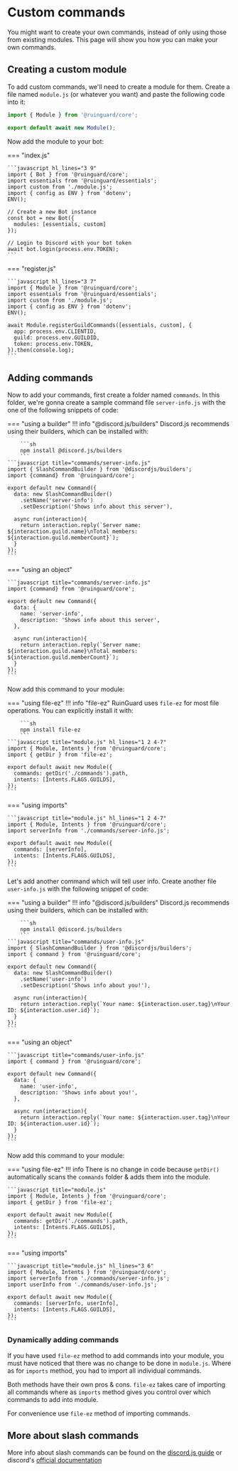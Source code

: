 # Custom commands

You might want to create your own commands, instead of only using those from existing modules. This page will show you how you can make your own commands.

## Creating a custom module

To add custom commands, we'll need to create a module for them. Create a file named `module.js` (or whatever you want) and paste the following code into it:

```javascript title="module.js"
import { Module } from '@ruinguard/core';

export default await new Module();
```

Now add the module to your bot:

=== "index.js"

    ```javascript hl_lines="3 9"
    import { Bot } from '@ruinguard/core';
    import essentials from '@ruinguard/essentials';
    import custom from './module.js';
    import { config as ENV } from 'dotenv';
    ENV();

    // Create a new Bot instance
    const bot = new Bot({
      modules: [essentials, custom]
    });

    // Login to Discord with your bot token
    await bot.login(process.env.TOKEN);
    ```

=== "register.js"

    ```javascript hl_lines="3 7"
    import { Module } from '@ruinguard/core';
    import essentials from '@ruinguard/essentials';
    import custom from './module.js';
    import { config as ENV } from 'dotenv';
    ENV();

    await Module.registerGuildCommands([essentials, custom], {
      app: process.env.CLIENTID,
      guild: process.env.GUILDID,
      token: process.env.TOKEN,
    }).then(console.log);
    ```

## Adding commands

Now to add your commands, first create a folder named `commands`. In this folder, we're gonna create a sample command file `server-info.js` with the one of the following snippets of code:

=== "using a builder"
    !!! info "@discord.js/builders"
        Discord.js recommends using their builders, which can be installed with:

        ```sh
        npm install @discord.js/builders
        ```
    ```javascript title="commands/server-info.js"
    import { SlashCommandBuilder } from '@discordjs/builders';
    import {command} from '@ruinguard/core';

    export default new Command({
      data: new SlashCommandBuilder()
        .setName('server-info')
        .setDescription('Shows info about this server'),

      async run(interaction){
        return interaction.reply(`Server name: ${interaction.guild.name}\nTotal members: ${interaction.guild.memberCount}`);
      }
    });
    ```

=== "using an object"

    ```javascript title="commands/server-info.js"
    import {command} from '@ruinguard/core';

    export default new Command({
      data: {
        name: 'server-info',
        description: 'Shows info about this server',
      },

      async run(interaction){
        return interaction.reply(`Server name: ${interaction.guild.name}\nTotal members: ${interaction.guild.memberCount}`);
      }
    });
    ```

Now add this command to your module:

=== "using file-ez"
    !!! info "file-ez"
        RuinGuard uses `file-ez` for most file operations. You can explicitly install it with:

        ```sh
        npm install file-ez
        ```
    ```javascript title="module.js" hl_lines="1 2 4-7"
    import { Module, Intents } from '@ruinguard/core';
    import { getDir } from 'file-ez';

    export default await new Module({
      commands: getDir('./commands').path,
      intents: [Intents.FLAGS.GUILDS],
    });
    ```

=== "using imports"

    ```javascript title="module.js" hl_lines="1 2 4-7"
    import { Module, Intents } from '@ruinguard/core';
    import serverInfo from './commands/server-info.js';

    export default await new Module({
      commands: [serverInfo],
      intents: [Intents.FLAGS.GUILDS],
    });
    ```

Let's add another command which will tell user info. Create another file `user-info.js` with the following snippet of code:

=== "using a builder"
    !!! info "@discord.js/builders"
        Discord.js recommends using their builders, which can be installed with:

        ```sh
        npm install @discord.js/builders
        ```
    ```javascript title="commands/user-info.js"
    import { SlashCommandBuilder } from '@discordjs/builders';
    import { command } from '@ruinguard/core';

    export default new Command({
      data: new SlashCommandBuilder()
        .setName('user-info')
        .setDescription('Shows info about you!'),

      async run(interaction){
        return interaction.reply(`Your name: ${interaction.user.tag}\nYour ID: ${interaction.user.id}`);
      }
    });
    ```

=== "using an object"

    ```javascript title="commands/user-info.js"
    import { command } from '@ruinguard/core';

    export default new Command({
      data: {
        name: 'user-info',
        description: 'Shows info about you!',
      },

      async run(interaction){
        return interaction.reply(`Your name: ${interaction.user.tag}\nYour ID: ${interaction.user.id}`);
      }
    });
    ```

Now add this command to your module:

=== "using file-ez"
    !!! info
        There is no change in code because `getDir()` automatically scans the `commands` folder & adds them into the module.

    ```javascript title="module.js"
    import { Module, Intents } from '@ruinguard/core';
    import { getDir } from 'file-ez';

    export default await new Module({
      commands: getDir('./commands').path,
      intents: [Intents.FLAGS.GUILDS],
    });
    ```

=== "using imports"

    ```javascript title="module.js" hl_lines="3 6"
    import { Module, Intents } from '@ruinguard/core';
    import serverInfo from './commands/server-info.js';
    import userInfo from './commands/user-info.js';

    export default await new Module({
      commands: [serverInfo, userInfo],
      intents: [Intents.FLAGS.GUILDS],
    });
    ```

### Dynamically adding commands

If you have used `file-ez` method to add commands into your module, you must have noticed that there was no change to be done in `module.js`. Where as for `imports` method, you had to import all individual commands.

Both methods have their own pros & cons. `file-ez` takes care of importing all commands where as `imports` method gives you control over which commands to add into module.

For convenience use `file-ez` method of importing commands.

## More about slash commands

More info about slash commands can be found on the [discord.js guide][djs-cmds] or discord's [official documentation][dsc-cmds]

[djs-cmds]: https://discordjs.guide/interactions/registering-slash-commands.html#options

[dsc-cmds]: https://discord.com/developers/docs/interactions/application-commands
